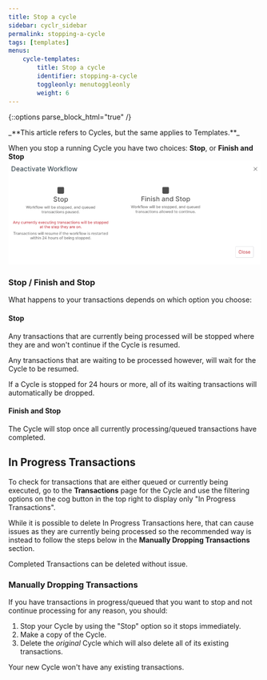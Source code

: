 ```yaml
---
title: Stop a cycle
sidebar: cyclr_sidebar
permalink: stopping-a-cycle
tags: [templates]
menus:
    cycle-templates:
        title: Stop a cycle
        identifier: stopping-a-cycle
        toggleonly: menutoggleonly
        weight: 6
---
```

{::options parse_block_html="true" /}
<section class="card">
_**This article refers to Cycles, but the same applies to Templates.**_

When you stop a running Cycle you have two choices: **Stop**, or **Finish and Stop**
![Deactivate Cycle Popup](./images/deactivate-cycle.png)

### Stop / Finish and Stop

What happens to your transactions depends on which option you choose:

#### Stop

Any transactions that are currently being processed will be stopped where they are and won't continue if the Cycle is resumed.

Any transactions that are waiting to be processed however, will wait for the Cycle to be resumed.

If a Cycle is stopped for 24 hours or more, all of its waiting transactions will automatically be dropped.

#### Finish and Stop

The Cycle will stop once all currently processing/queued transactions have completed.

</section>
<section class="card">

## In Progress Transactions

To check for transactions that are either queued or currently being executed, go to the **Transactions** page for the Cycle and use the filtering options on the cog button in the top right to display only "In Progress Transactions".

While it is possible to delete In Progress Transactions here, that can cause issues as they are currently being processed so the recommended way is instead to follow the steps below in the **Manually Dropping Transactions** section.

Completed Transactions can be deleted without issue.

### Manually Dropping Transactions

If you have transactions in progress/queued that you want to stop and not continue processing for any reason, you should:

1. Stop your Cycle by using the "Stop" option so it stops immediately.
2. Make a copy of the Cycle.
3. Delete the *original* Cycle which will also delete all of its existing transactions.

Your new Cycle won't have any existing transactions.

</section>
